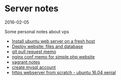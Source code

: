 Server notes
================
2016-02-05



Some personal notes about vps



- [Install ubuntu web server on a fresh host](https://github.com/lingtalfi/server-notes/blob/master/doc/install-ubuntu-webserver.md)
- [Deploy website: files and database](https://github.com/lingtalfi/server-notes/blob/master/doc/deploy-website.md)
- [git pull request memo](https://github.com/lingtalfi/server-notes/blob/master/doc/git-pull-request.md)
- [nginx conf memo for simple php website](https://github.com/lingtalfi/server-notes/blob/master/doc/nginx.simple_php.conf)
- [vagrant notes](https://github.com/lingtalfi/server-notes/blob/master/doc/vagrant-notes.md)
- [create mysql account](https://github.com/lingtalfi/server-notes/blob/master/doc/create-mysql-account.md)
- [https webserver from scratch - ubuntu 16.04 xenial](https://github.com/lingtalfi/server-notes/blob/master/doc/https-webserver-from-scratch.md)